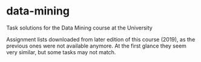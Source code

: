 # data-mining
Task solutions for the Data Mining course at the University

Assignment lists downloaded from later edition of this course (2019),
as the previous ones were not available anymore.
At the first glance they seem very similar,
but some tasks may not match.
